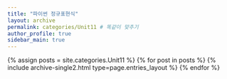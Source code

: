 ```yaml
---
title: "파이썬 정규표현식"
layout: archive
permalink: categories/Unit11 # 똑같이 맞추기
author_profile: true
sidebar_main: true
---
```




{% assign posts = site.categories.Unit11 %}
{% for post in posts %} {% include archive-single2.html type=page.entries_layout %} {% endfor %}